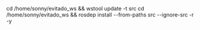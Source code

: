 cd /home/sonny/evitado_ws && wstool update -t src
cd /home/sonny/evitado_ws && rosdep install --from-paths src --ignore-src -r -y
